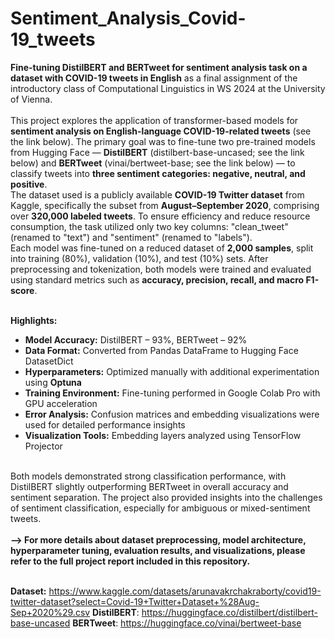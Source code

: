 # Sentiment_Analysis_Covid-19_tweets
**Fine-tuning DistilBERT and BERTweet for sentiment analysis task on a dataset with COVID-19 tweets in English** as a final assignment of the introductory class of Computational Linguistics in WS 2024 at the University of Vienna.
<br><br>
This project explores the application of transformer-based models for **sentiment analysis on English-language COVID-19-related tweets** (see the link below). The primary goal was to fine-tune two pre-trained models from Hugging Face — **DistilBERT** (distilbert-base-uncased; see the link below) and **BERTweet** (vinai/bertweet-base; see the link below) — to classify tweets into **three sentiment categories: negative, neutral, and positive**.
<br>
The dataset used is a publicly available **COVID-19 Twitter dataset** from Kaggle, specifically the subset from **August–September 2020**, comprising over **320,000 labeled tweets**. To ensure efficiency and reduce resource consumption, the task utilized only two key columns: "clean_tweet" (renamed to "text") and "sentiment" (renamed to "labels").
<br>
Each model was fine-tuned on a reduced dataset of **2,000 samples**, split into training (80%), validation (10%), and test (10%) sets. After preprocessing and tokenization, both models were trained and evaluated using standard metrics such as **accuracy, precision, recall, and macro F1-score**.
<br><br>

**Highlights:**
<br>
- **Model Accuracy:** DistilBERT – 93%, BERTweet – 92%
- **Data Format:** Converted from Pandas DataFrame to Hugging Face DatasetDict
- **Hyperparameters:** Optimized manually with additional experimentation using **Optuna**
- **Training Environment:** Fine-tuning performed in Google Colab Pro with GPU acceleration
- **Error Analysis:** Confusion matrices and embedding visualizations were used for detailed performance insights
- **Visualization Tools:** Embedding layers analyzed using TensorFlow Projector
<br><br>

Both models demonstrated strong classification performance, with DistilBERT slightly outperforming BERTweet in overall accuracy and sentiment separation. The project also provided insights into the challenges of sentiment classification, especially for ambiguous or mixed-sentiment tweets.
<br><br>
**--> For more details about dataset preprocessing, model architecture, hyperparameter tuning, evaluation results, and visualizations, please refer to the full project report included in this repository.**
<br><br>

**Dataset:** https://www.kaggle.com/datasets/arunavakrchakraborty/covid19-twitter-dataset?select=Covid-19+Twitter+Dataset+%28Aug-Sep+2020%29.csv
**DistilBERT**: https://huggingface.co/distilbert/distilbert-base-uncased
**BERTweet**: https://huggingface.co/vinai/bertweet-base
